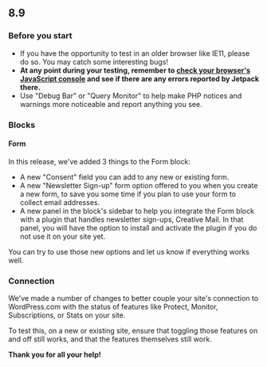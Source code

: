 ## 8.9

### Before you start

- If you have the opportunity to test in an older browser like IE11, please do so. You may catch some interesting bugs!
- **At any point during your testing, remember to [check your browser's JavaScript console](https://codex.wordpress.org/Using_Your_Browser_to_Diagnose_JavaScript_Errors#Step_3:_Diagnosis) and see if there are any errors reported by Jetpack there.**
- Use "Debug Bar" or "Query Monitor" to help make PHP notices and warnings more noticeable and report anything you see.

### Blocks

#### Form

In this release, we've added 3 things to the Form block:
- A new "Consent" field you can add to any new or existing form.
- A new "Newsletter Sign-up" form option offered to you when you create a new form, to save you some time if you plan to use your form to collect email addresses.
- A new panel in the block's sidebar to help you integrate the Form block with a plugin that handles newsletter sign-ups, Creative Mail. In that panel, you will have the option to install and activate the plugin if you do not use it on your site yet.

You can try to use those new options and let us know if everything works well.

### Connection

We've made a number of changes to better couple your site's connection to WordPress.com with the status of features like Protect, Monitor, Subscriptions, or Stats on your site.

To test this, on a new or existing site, ensure that toggling those features on and off still works, and that the features themselves still work.

**Thank you for all your help!**
